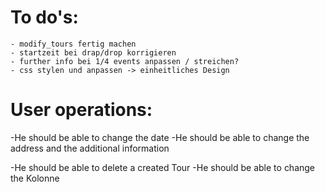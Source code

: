 # To do's:
    - modify_tours fertig machen
    - startzeit bei drap/drop korrigieren
    - further info bei 1/4 events anpassen / streichen?
    - css stylen und anpassen -> einheitliches Design

    
# User operations:
-He should be able to change the date
-He should be able to change the address and the additional information

-He should be able to delete a created Tour
-He should be able to change the Kolonne
